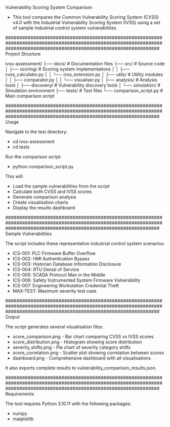Vulnerability Scoring System Comparison

* This tool compares the Common Vulnerability Scoring System (CVSS) v4.0 with the Industrial Vulnerability Scoring System (IVSS) using a set of sample industrial control system vulnerabilities.

#######################################################################################################################################################################
Project Structure

ivss-assessment/
├── docs/                   # Documentation files
├── src/                    # Source code
│   ├── scoring/            # Scoring system implementations
│   │   ├── cvss_calculator.py
│   │   └── ivss_extension.py
│   ├── utils/              # Utility modules
│   │   ├── comparator.py
│   │   └── visualiser.py
│   ├── analysis/           # Analysis tools
│   ├── discovery/          # Vulnerability discovery tools
│   └── simulation/         # Simulation environment
├── tests/                  # Test files
└──  comparison_script.py   # Main comparison script

#######################################################################################################################################################################
Usage

Navigate to the test directory:
* cd ivss-assessment
* cd tests

Run the comparison script:
* python comparison_script.py

This will:

* Load the sample vulnerabilities from the script
* Calculate both CVSS and IVSS scores
* Generate comparison analysis
* Create visualisation charts
* Display the results dashboard

#######################################################################################################################################################################
Sample Vulnerabilities

The script includes these representative industrial control system scenarios:

* ICS-001: PLC Firmware Buffer Overflow
* ICS-002: HMI Authentication Bypass
* ICS-003: Historian Database Information Disclosure
* ICS-004: RTU Denial of Service
* ICS-005: SCADA Protocol Man in the Middle
* ICS-006: Safety Instrumented System Firmware Vulnerability
* ICS-007: Engineering Workstation Credential Theft
* MAX-TEST: Maximum severity test case

#######################################################################################################################################################################
Output

The script generates several visualisation files:

* score_comparison.png - Bar chart comparing CVSS vs IVSS scores
* score_distribution.png - Histogram showing score distribution
* severity_shifts.png - Pie chart of severity category shifts
* score_correlation.png - Scatter plot showing correlation between scores
* dashboard.png - Comprehensive dashboard with all visualisations

It also exports complete results to vulnerability_comparison_results.json.

#######################################################################################################################################################################
Requirements

The tool requires Python 3.10.11 with the following packages:

* numpy
* matplotlib